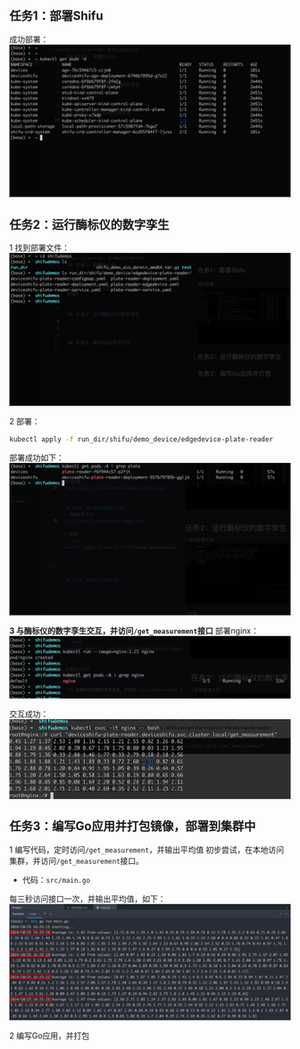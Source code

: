 ## 任务1：部署Shifu

成功部署：
![alt text](./screenshots/deploy-shifu.png)


## 任务2：运行酶标仪的数字孪生
1 找到部署文件：
![alt text](screenshots/image.png)

2 部署：
```bash
kubectl apply -f run_dir/shifu/demo_device/edgedevice-plate-reader
```

部署成功如下：
![img.png](screenshots/img.png)

**3 与酶标仪的数字孪生交互，并访问`/get_measurement`接口**
部署nginx：
![img.png](screenshots/nginx.png)

交互成功：
![img.png](screenshots/interact.png)

## 任务3：编写Go应用并打包镜像，部署到集群中

1 编写代码，定时访问`/get_measurement`，并输出平均值
初步尝试，在本地访问集群，并访问`/get_measurement`接口。
- 代码：`src/main.go`

每三秒访问接口一次，并输出平均值，如下：
![img.png](screenshots/try1.png)

2 编写Go应用，并打包



